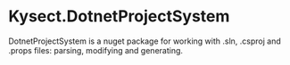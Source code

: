 # Kysect.DotnetProjectSystem

DotnetProjectSystem is a nuget package for working with .sln, .csproj and .props files: parsing, modifying and generating.
